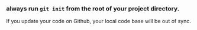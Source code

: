 ### always run `git init` from the root of your project directory.


If you update your code on Github, your local code base will be out of sync.
